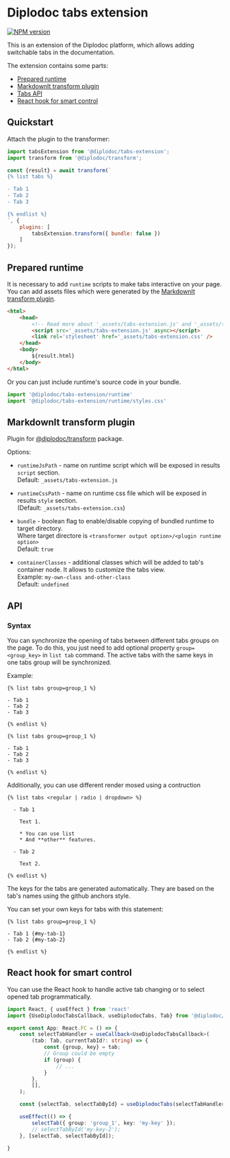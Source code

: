 # Diplodoc tabs extension

[![NPM version](https://img.shields.io/npm/v/@diplodoc/tabs-extension.svg?style=flat)](https://www.npmjs.org/package/@diplodoc/tabs-extension)

This is an extension of the Diplodoc platform, which allows adding switchable tabs in the documentation.

The extension contains some parts:
- [Prepared runtime](#prepared-runtime)
- [MarkdownIt transform plugin](#markdownit-transform-plugin)
- [Tabs API](#api)
- [React hook for smart control](#react-hook-for-smart-control)

## Quickstart

Attach the plugin to the transformer:

```js
import tabsExtension from '@diplodoc/tabs-extension';
import transform from '@diplodoc/transform';

const {result} = await transform(`
{% list tabs %}

- Tab 1
- Tab 2
- Tab 3

{% endlist %}
`, {
    plugins: [
        tabsExtension.transform({ bundle: false })
    ]
});
```

## Prepared runtime

It is necessary to add `runtime` scripts to make tabs interactive on your page.<br/>
You can add assets files which were generated by the [MarkdownIt transform plugin](#markdownit-transform-plugin).
```html
<html>
    <head>
        <!-- Read more about '_assets/tabs-extension.js' and '_assets/tabs-extension.css' in 'Transform plugin' section -->
        <script src='_assets/tabs-extension.js' async></script>
        <link rel='stylesheet' href='_assets/tabs-extension.css' />
    </head>
    <body>
        ${result.html}
    </body>
</html>
```

Or you can just include runtime's source code in your bundle.
```js
import '@diplodoc/tabs-extension/runtime'
import '@diplodoc/tabs-extension/runtime/styles.css'
```

## MarkdownIt transform plugin

Plugin for [@diplodoc/transform](https://github.com/diplodoc-platform/transform) package.

Options:
- `runtimeJsPath` - name on runtime script which will be exposed in results `script` section.<br>
  Default: `_assets/tabs-extension.js`<br>

- `runtimeCssPath` - name on runtime css file which will be exposed in results `style` section.<br>
  (Default: `_assets/tabs-extension.css`)<br>

- `bundle` - boolean flag to enable/disable copying of bundled runtime to target directory.<br>
  Where target directore is `<transformer output option>/<plugin runtime option>`<br>
  Default: `true`<br>

- `containerClasses` - additional classes which will be added to tab's container node. It allows to customize the tabs view.<br>
  Example: `my-own-class and-other-class`<br>
  Default: `undefined`<br>

## API

### Syntax

You can synchronize the opening of tabs between different tabs groups on the page. To do this, you just need to add optional property `group=<group_key>` in `list tab` command. The active tabs with the same keys in one tabs group will be synchronized.

Example:
```
{% list tabs group=group_1 %}

- Tab 1
- Tab 2
- Tab 3

{% endlist %}

{% list tabs group=group_1 %}

- Tab 1
- Tab 2
- Tab 3

{% endlist %}
```

Additionally, you can use different render mosed using a contruction

```
{% list tabs <regular | radio | dropdown> %}

  - Tab 1

    Text 1.

    * You can use list
    * And **other** features.

  - Tab 2

    Text 2.

{% endlist %}
```

The keys for the tabs are generated automatically. They are based on the tab's names using the github anchors style.

You can set your own keys for tabs with this statement:
```
{% list tabs group=group_1 %}

- Tab 1 {#my-tab-1}
- Tab 2 {#my-tab-2}

{% endlist %}
```

## React hook for smart control

You can use the React hook to handle active tab changing or to select opened tab programmatically.

```TypeScript
import React, { useEffect } from 'react'
import {UseDiplodocTabsCallback, useDiplodocTabs, Tab} from '@diplodoc/tabs-extension/react';

export const App: React.FC = () => {
    const selectTabHandler = useCallback<UseDiplodocTabsCallback>(
        (tab: Tab, currentTabId?: string) => {
            const {group, key} = tab;
            // Group could be empty
            if (group) {
                // ...
            }
        },
        [],
    );

    const {selectTab, selectTabById} = useDiplodocTabs(selectTabHandler);

    useEffect(() => {
        selectTab({ group: 'group_1', key: 'my-key' });
        // selectTabById('my-key-2');
    }, [selectTab, selectTabById]);

}
```
